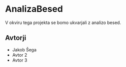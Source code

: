# AnalizaBesed

V okviru tega projekta se bomo ukvarjali z analizo besed.

## Avtorji

* Jakob Šega
* Avtor 2
* Avtor 3